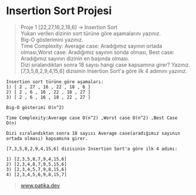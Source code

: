 # Insertion Sort Projesi

>Proje 1
[22,27,16,2,18,6] -> Insertion Sort<br/>
Yukarı verilen dizinin sort türüne göre aşamalarını yazınız.<br/>
Big-O gösterimini yazınız.<br/>
Time Complexity: Average case: Aradığımız sayının ortada olması,Worst case: Aradığımız sayının sonda olması, Best case: Aradığımız sayının dizinin en başında olması.<br/>
Dizi sıralandıktan sonra 18 sayısı hangi case kapsamına girer? Yazınız.<br/>
[7,3,5,8,2,9,4,15,6] dizisinin Insertion Sort'a göre ilk 4 adımını yazınız.
```
Insertion sort türüne göre aşamaları:    
1) [ 2 , 27 , 16 , 22 , 18 , 6 ]  
2) [ 2 , 6 , 16 , 22 , 18 , 27 ]  
3) [ 2 , 6 , 16 , 18 , 22 , 27 ] 
```
```
Big-O gösterimi O(n^2) 
```
```
Time Complexity:Average case O(n^2) ,Worst case O(n^2) ,Best Case  O(n)
```
 
```
Dizi sıralandıktan sonra 18 sayısı Average case(aradığımız sayının ortada olması) kapsamına girer.
```
```
[7,3,5,8,2,9,4,15,6] dizisinin Insertion Sort'a göre ilk 4 adımı:

1) [2,3,5,8,7,9,4,15,6]
2) [2,3,4,8,7,9,5,15,6]
3) [2,3,4,5,7,9,8,15,6]
4) [2,3,4,5,6,9,8,15,7]
```
>www.patika.dev 